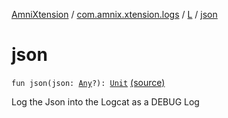 [AmniXtension](../../index.md) / [com.amnix.xtension.logs](../index.md) / [L](index.md) / [json](./json.md)

# json

`fun json(json: `[`Any`](https://kotlinlang.org/api/latest/jvm/stdlib/kotlin/-any/index.html)`?): `[`Unit`](https://kotlinlang.org/api/latest/jvm/stdlib/kotlin/-unit/index.html) [(source)](https://github.com/AmniX/AmniXTension/tree/master/AmniXtension/src/main/java/com/amnix/xtension/logs/L.kt#L34)

Log the Json into the Logcat as a DEBUG Log

